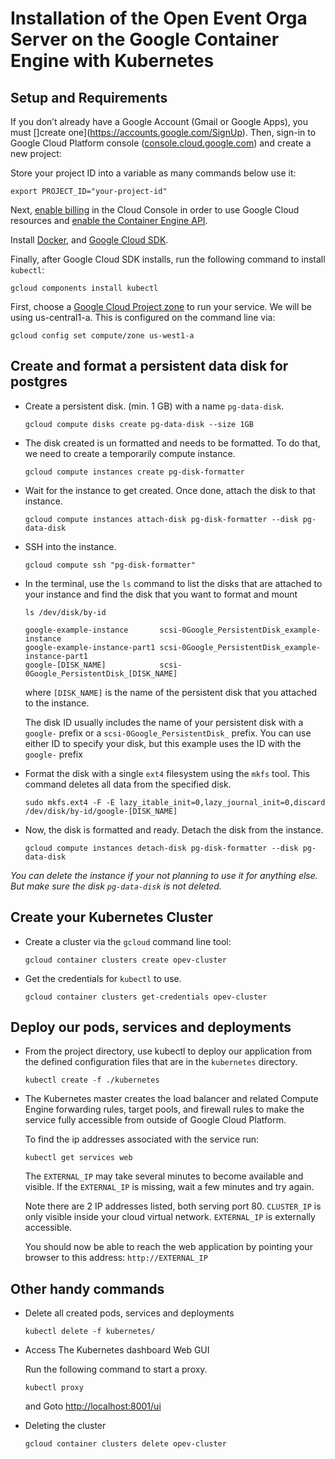 # Installation of the Open Event Orga Server on the Google Container Engine with Kubernetes


## Setup and Requirements

If you don’t already have a Google Account (Gmail or Google Apps), you must []create one](https://accounts.google.com/SignUp). Then, sign-in to Google Cloud Platform console ([console.cloud.google.com](http://console.cloud.google.com/)) and create a new project:


Store your project ID into a variable as many commands below use it:

```
export PROJECT_ID="your-project-id"
```

Next, [enable billing](https://console.cloud.google.com/billing) in the Cloud Console in order to use Google Cloud resources and [enable the Container Engine API](https://console.cloud.google.com/project/_/kubernetes/list).

Install [Docker](https://docs.docker.com/engine/installation/), and [Google Cloud SDK](https://cloud.google.com/sdk/).

Finally, after Google Cloud SDK installs, run the following command to install `kubectl`:

```
gcloud components install kubectl
```

First, choose a [Google Cloud Project zone](https://cloud.google.com/compute/docs/regions-zones/regions-zones) to run your service. We will be using us-central1-a. This is configured on the command line via:

```
gcloud config set compute/zone us-west1-a
```

## Create and format a persistent data disk for postgres

- Create a persistent disk. (min. 1 GB) with a name `pg-data-disk`.

    ```
    gcloud compute disks create pg-data-disk --size 1GB
    ```

- The disk created is un formatted and needs to be formatted. To do that, we need to create a temporarily compute instance.

    ```
    gcloud compute instances create pg-disk-formatter
    ```

- Wait for the instance to get created. Once done, attach the disk to that instance.

    ```
    gcloud compute instances attach-disk pg-disk-formatter --disk pg-data-disk
    ```

- SSH into the instance.

    ```
    gcloud compute ssh "pg-disk-formatter"
    ```

- In the terminal, use the `ls` command to list the disks that are attached to your instance and find the disk that you want to format and mount

    ```
    ls /dev/disk/by-id
    ```
    
    ```
    google-example-instance       scsi-0Google_PersistentDisk_example-instance
    google-example-instance-part1 scsi-0Google_PersistentDisk_example-instance-part1
    google-[DISK_NAME]            scsi-0Google_PersistentDisk_[DISK_NAME]
    ```

    where `[DISK_NAME]` is the name of the persistent disk that you attached to the instance.
    
    The disk ID usually includes the name of your persistent disk with a `google-` prefix or a `scsi-0Google_PersistentDisk_` prefix. You can use either ID to specify your disk, but this example uses the ID with the `google-` prefix


- Format the disk with a single `ext4` filesystem using the `mkfs` tool. This command deletes all data from the specified disk.

    ```
    sudo mkfs.ext4 -F -E lazy_itable_init=0,lazy_journal_init=0,discard /dev/disk/by-id/google-[DISK_NAME]
    ```

- Now, the disk is formatted and ready. Detach the disk from the instance.

    ```
    gcloud compute instances detach-disk pg-disk-formatter --disk pg-data-disk
    ```

_You can delete the instance if your not planning to use it for anything else. But make sure the disk `pg-data-disk` is not deleted._

## Create your Kubernetes Cluster

- Create a cluster via the `gcloud` command line tool:

    ```
    gcloud container clusters create opev-cluster
    ```

- Get the credentials for `kubectl` to use.

    ```
    gcloud container clusters get-credentials opev-cluster
    ```

## Deploy our pods, services and deployments

- From the project directory, use kubectl to deploy our application from the defined configuration files that are in the `kubernetes` directory.

    ```
    kubectl create -f ./kubernetes
    ```

- The Kubernetes master creates the load balancer and related Compute Engine forwarding rules, target pools, and firewall rules to make the service fully accessible from outside of Google Cloud Platform.
    
    To find the ip addresses associated with the service run:

    ```
    kubectl get services web
    ```

    The `EXTERNAL_IP` may take several minutes to become available and visible. If the `EXTERNAL_IP` is missing, wait a few minutes and try again.
    
    Note there are 2 IP addresses listed, both serving port 80. `CLUSTER_IP` is only visible inside your cloud virtual network. `EXTERNAL_IP` is externally accessible.
    
    You should now be able to reach the web application by pointing your browser to this address: `http://EXTERNAL_IP`

## Other handy commands

- Delete all created pods, services and deployments

    ```
    kubectl delete -f kubernetes/
    ```
    
-  Access The Kubernetes dashboard Web GUI

    Run the following command to start a proxy.
    
    ```
    kubectl proxy
    ```
    
    and Goto [http://localhost:8001/ui](http://localhost:8001/ui)

- Deleting the cluster
    ```
    gcloud container clusters delete opev-cluster
    ```
